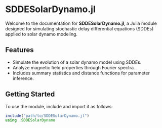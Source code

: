 # SDDESolarDynamo.jl

Welcome to the documentation for **SDDESolarDynamo.jl**, a Julia module designed for simulating stochastic delay differential equations (SDDEs) applied to solar dynamo modeling.

## Features
- Simulate the evolution of a solar dynamo model using SDDEs.
- Analyze magnetic field properties through Fourier spectra.
- Includes summary statistics and distance functions for parameter inference.

## Getting Started
To use the module, include and import it as follows:
```Julia
include("path/to/SDDESolarDynamo.jl")
using .SDDESolarDynamo
